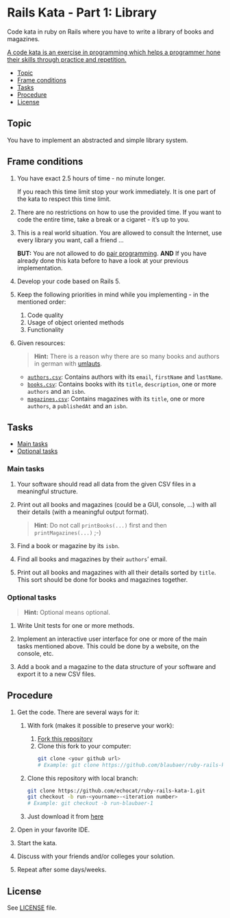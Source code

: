 # Rails Kata - Part 1: Library

Code kata in ruby on Rails where you have to write a library of books and magazines.

[A code kata is an exercise in programming which helps a programmer hone their skills through practice and repetition.](https://en.wikipedia.org/wiki/Kata_(programming))

* [Topic](#topic)
* [Frame conditions](#frame-conditions)
* [Tasks](#tasks)
* [Procedure](#procedure)
* [License](#license)

## Topic

You have to implement an abstracted and simple library system.

## Frame conditions

1. You have exact 2.5 hours of time - no minute longer.

   If you reach this time limit stop your work immediately.
   It is one part of the kata to respect this time limit.
   
2. There are no restrictions on how to use the provided time.
   If you want to code the entire time, take a break or a cigaret - it’s up to you.

3. This is a real world situation. You are allowed to consult the Internet, use every library you want, call a friend ...

   **BUT:** You are not allowed to do [pair programming](https://en.wikipedia.org/wiki/Pair_programming).
   **AND** If you have already done this kata before to have a look at your previous implementation.

4. Develop your code based on Rails 5.

5. Keep the following priorities in mind while you implementing - in the mentioned order:
   1. Code quality
   2. Usage of object oriented methods
   3. Functionality

6. Given resources:

   > **Hint:** There is a reason why there are so many books and authors in german with [umlauts](https://en.wikipedia.org/wiki/Germanic_umlaut).

   * [`authors.csv`](data/authors.csv): Contains authors with its `email`, `firstName` and `lastName`.
   * [`books.csv`](data/books.csv): Contains books with its `title`, `description`, one or more `authors` and an `isbn`.
   * [`magazines.csv`](data/magazines.csv): Contains magazines with its `title`, one or more `authors`, a `publishedAt` and an `isbn`.

## Tasks

* [Main tasks](#main-tasks)
* [Optional tasks](#optional-tasks)

### Main tasks

1. Your software should read all data from the given CSV files in a meaningful structure.

2. Print out all books and magazines (could be a GUI, console, …) with all their details (with a meaningful output format).

   > **Hint**: Do not call `printBooks(...)` first and then `printMagazines(...)` ;-)

3. Find a book or magazine by its `isbn`.

4. Find all books and magazines by their `authors`’ email.

5. Print out all books and magazines with all their details sorted by `title`.
   This sort should be done for books and magazines together.

### Optional tasks

> **Hint:** Optional means optional.

1. Write Unit tests for one or more methods.

2. Implement an interactive user interface for one or more of the main tasks mentioned above.
   This could be done by a website, on the console, etc.

3. Add a book and a magazine to the data structure of your software and export it to a new CSV files.

## Procedure

1. Get the code. There are several ways for it:

   1. With fork (makes it possible to preserve your work):
      1. [Fork this repository](https://github.com/echocat/ruby-rails-kata-1/fork)
      2. Clone this fork to your computer:
         ```bash
         git clone <your github url>
         # Example: git clone https://github.com/blaubaer/ruby-rails-kata-1.git
         ```

   2. Clone this repository with local branch:
      ```bash
      git clone https://github.com/echocat/ruby-rails-kata-1.git
      git checkout -b run-<yourname>-<iteration number> 
      # Example: git checkout -b run-blaubaer-1
      ```

   3. Just download it from [here](https://github.com/echocat/ruby-rails-kata-1/archive/master.zip)

2. Open in your favorite IDE.

3. Start the kata.

4. Discuss with your friends and/or colleges your solution.

5. Repeat after some days/weeks.

## License

See [LICENSE](LICENSE) file.
